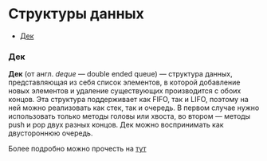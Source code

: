 # Структуры данных

- [Дек](#deque)

<a href="deque"></a>

### Дек

**Дек** (от англ. *deque* — double ended queue) — структура  данных, представляющая из себя список элементов, в которой добавление  новых элементов и удаление существующих производится с обоих концов. Эта структура поддерживает как FIFO, так и LIFO, поэтому на ней можно  реализовать как стек, так и очередь. В первом случае нужно использовать только методы головы или хвоста, во  втором — методы push и pop двух разных концов. Дек можно воспринимать  как двустороннюю очередь.  

Более подробно можно прочесть на [тут](https://neerc.ifmo.ru/wiki/index.php?title=%D0%94%D0%B5%D0%BA) 

